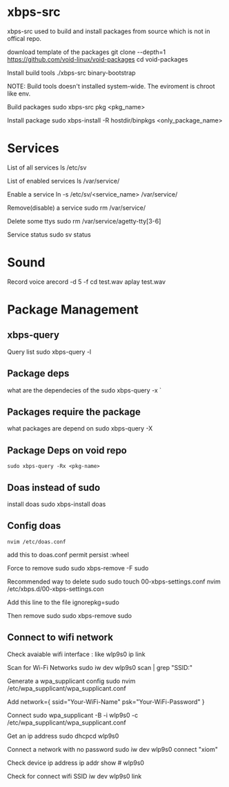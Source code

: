 xbps-src
====================
xbps-src used to build and install packages from source which is not in offical repo.

download template of the packages
    git clone --depth=1 https://github.com/void-linux/void-packages
    cd void-packages

Install build tools 
    ./xbps-src binary-bootstrap

NOTE: Build tools doesn't installed system-wide. The eviroment is chroot like env.

Build packages
    sudo xbps-src pkg <pkg_name>

Install package
    sudo xbps-install -R hostdir/binpkgs <only_package_name>


Services
========
List of all services
    ls /etc/sv

List of enabled services 
    ls /var/service/

Enable a service
    ln -s /etc/sv/<service_name> /var/service/

Remove(disable) a service
    sudo rm /var/service/<service-name>

Delete some ttys
    sudo rm /var/service/agetty-tty[3-6]

Service status
    sudo sv status <service-name>

Sound
=====
Record voice
    arecord -d 5 -f cd test.wav
    aplay test.wav


Package Management
==================

xbps-query
----------
Query list
    sudo xbps-query -l

Package deps
------------
what are the dependecies of the <pkg-name>
    sudo xbps-query -x <pkg-name>`

Packages require the package
----------------------------
what packages are depend on <pkg-name>
    sudo xbps-query -X <pkg-name>

Package Deps on void repo
--------------------------
    sudo xbps-query -Rx <pkg-name>

Doas instead of sudo
--------------------
install doas
sudo xbps-install doas

Config doas
-------------
    nvim /etc/doas.conf

add this to doas.conf
    permit persist :wheel

Force to remove sudo
    sudo xbps-remove -F sudo

Recommended way to delete sudo
    sudo touch 00-xbps-settings.conf
    nvim /etc/xbps.d/00-xbps-settings.con

Add this line to the file
    ignorepkg=sudo

Then remove sudo
    sudo xbps-remove sudo



Connect to wifi network
-----------------------
Check avaiable wifi interface : like wlp9s0
    ip link

Scan for Wi-Fi Networks
    sudo iw dev wlp9s0 scan | grep "SSID:"

Generate a wpa_supplicant config
    sudo nvim /etc/wpa_supplicant/wpa_supplicant.conf

Add 
    network={
        ssid="Your-WiFi-Name"
        psk="Your-WiFi-Password"
    }

Connect
    sudo wpa_supplicant -B -i wlp9s0 -c /etc/wpa_supplicant/wpa_supplicant.conf

Get an ip address
    sudo dhcpcd wlp9s0

Connect a network with no password
    sudo iw dev wlp9s0 connect "xiom"

Check device ip address
    ip addr show <device-interface>  # wlp9s0

Check for connect wifi SSID
    iw dev wlp9s0 link
